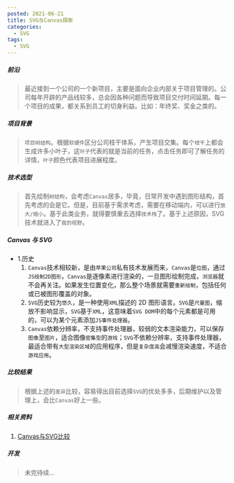 ```yaml
---
posted: 2021-06-21
title: SVG与Canvas探索
categories:
  - SVG
tags:
  - SVG
---
```


##### 前沿

> 最近接到一个公司的一个新项目，主要是面向企业内部关于项目管理的。公司每年开辟的产品线较多，总会因各种问题而导致项目交付时间延期。每一个项目的成果，都关系到员工的切身利益。比如：年终奖、奖金之类的。

##### 项目背景

> `项目树结构`。根据`软硬件`区分公司枝干体系，产生项目交集。每个`枝干`上都会生成许多小叶子，这`叶子`代表的就是当前的任务，点击任务即可了解任务的详情，`叶子`颜色代表项目进展程度。

##### 技术选型

> 首先绘制`树结构`，会考虑`Canvas`居多，毕竟，日常开发中遇到图形结构，首先考虑的会是它。但是，目前基于需求考虑，需要在移动端内，可以进行`放大/缩小`。基于此类业务，就得要慎重去选择`技术栈`了。基于上述原因，SVG 技术就进入了`我的视野`。

##### Canvas 与 SVG

- 1.历史
  1.  `Canvas`技术相较新，是由`苹果公司`私有技术发展而来，`Canvas`是`位图`，通过`JS绘制2D图形`，`Canvas`是逐像素进行渲染的，一旦图形绘制完成，`浏览器`就不会再关注。如果发生位置变化，那么整个场景就需要`重新绘制`，包括任何或已被图形覆盖的对象。
  2.  `SVG`历史较为`悠久`，是一种使用`XML`描述的 2D 图形语言。`SVG`是`尺量图`，缩放不影响显示，`SVG`基于`XML`，这意味着`SVG DOM`中的每个元素都是可用的，可以为某个元素添加`JS事件处理器`。
  3.  `Canvas`依赖分辨率，不支持事件处理器，较弱的文本渲染能力，可以保存`图像`至`图片`，适合图像`密集型`的`游戏`；`SVG`不依赖分辨率，支持事件处理器，最适合带有`大型渲染区域`的应用程序，但是`复杂度高`会减慢渲染速度，不适合`游戏应用`。

##### 比较结果

> 根据上述的`差异`比较，容易得出目前选择`SVG`的优处多多，后期维护以及管理上，会比`Canvas`好上一些。

##### 相关资料
  1.  [Canvas与SVG比较](https://g2.antv.vision/zh/docs/manual/tutorial/renderers)

##### 开发

> 未完待续...
